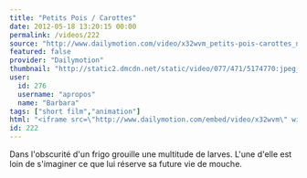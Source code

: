 ```yaml
---
title: "Petits Pois / Carottes"
date: 2012-05-18 13:20:15 00:00
permalink: /videos/222
source: "http://www.dailymotion.com/video/x32wvm_petits-pois-carottes_news#from=embediframe"
featured: false
provider: "Dailymotion"
thumbnail: "http://static2.dmcdn.net/static/video/077/471/5174770:jpeg_preview_large.jpg?20110918032644"
user:
  id: 276
  username: "apropos"
  name: "Barbara"
tags: ["short film","animation"]
html: "<iframe src=\"http://www.dailymotion.com/embed/video/x32wvm\" width=\"480\" height=\"276\" frameborder=\"0\"></iframe>"
id: 222
---
```


Dans l'obscurité d'un frigo grouille une multitude de larves. L'une d'elle est loin de s'imaginer ce que lui réserve sa future vie de mouche.